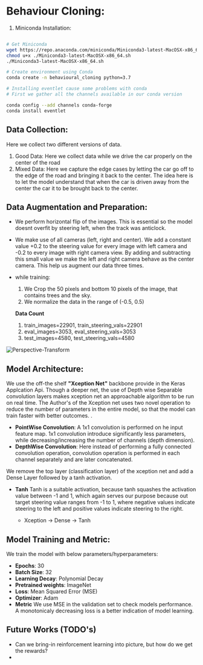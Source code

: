 # Behaviour Cloning:

1. Miniconda Installation:
```bash

# Get Miniconda
wget https://repo.anaconda.com/miniconda/Miniconda3-latest-MacOSX-x86_64.sh
chmod u+x ./Miniconda3-latest-MacOSX-x86_64.sh
./Miniconda3-latest-MacOSX-x86_64.sh

# Create environment using Conda
conda create -n behavioural_cloning python=3.7
```

```bash
# Installing eventlet cause some problems with conda
# First we gather all the channels available in our conda version

conda config --add channels conda-forge
conda install eventlet

```


## Data Collection:
Here we collect two different versions of data.
1. Good Data: Here we collect data while we drive the car properly on the center of the road
2. Mixed Data: Here we capture the edge cases by letting the car go off to the edge of the road and 
bringing it back to the center. The idea here is to let the model understand that when the car is driven away from the center the
 car it to be brought back to the center. 
 
## Data Augmentation and Preparation:
 * We perform horizontal flip of the images. This is essential so the model doesnt overfit by steering left, when the
  track was anticlock.
 * We make use of all cameras (left, right and center). We add a constant value +0.2 to the steering value for every 
 image with left camera and -0.2 to every image with right camera view. By adding and subtracting this small value we
  make the left and right camera behave as the center camera. This help us augment our data three times.
 * while training:
    1. We Crop the 50 pixels and bottom 10 pixels of the image, that contains trees and the sky.
    2. We normalize the data in the range of (-0.5, 0.5) 
    
    **Data Count**
    
    1. train_images=22901, train_steering_vals=22901
    2. eval_images=3053, eval_steering_vals=3053
    3. test_images=4580, test_steering_vals=4580
    
![Perspective-Transform](https://github.com/Sardhendu/self-driving-vehicle/blob/master/src/behavioural_cloning/image/input_img.png)


## Model Architecture:
We use the off-the shelf **"Xception Net"** backbone provide in the Keras Applcation Api. Though a deeper net, the use
 of Depth wise Separable convolution layers makes xception net an approachable algorithm to be run on real time. The 
 Author's of the Xception net uses two novel operation to reduce the number of parameters in the entire model, so 
 that the model can train faster with better outcomes.
 .   
 
  * **PointWise Convolution**: A 1x1 convolution is performed on he input feature map. 1x1 convolution introduce 
  significantly less parameters, while decreasing/increasing the number of channels (depth dimension).
  * **DepthWise Convolution**: Here instead of performing a fully connected convolution operation, convolution 
  operation is performed in each channel separately and are later concatenated.  
  
We remove the top layer (classification layer) of the xception net and add a Dense Layer followed by a tanh activation.
    
  * **Tanh** Tanh is a suitable activation, because tanh squashes the activation value between -1 and 1, which again 
  serves our purpose because out target steering value ranges from -1 to 1, where negative values indicate steering 
  to the left and positive values indicate steering to the right.

    * Xception -> Dense -> Tanh
    
    
## Model Training and Metric:
We train the model with below parameters/hyperparameters:

   * **Epochs**: 30
   * **Batch Size**: 32
   * **Learning Decay**: Polynomial Decay
   * **Pretrained weights**: ImageNet
   * **Loss**: Mean Squared Error (MSE)
   * **Optimizer**: Adam
   * **Metric** We use MSE in the validation set to check models performance. A monotonicaly decreasing loss is a 
   better indication of model learning.
   
   
## Future Works (TODO's)

  * Can we bring-in reinforcement learning into picture, but how do we get the rewards?
  *   
   

    
